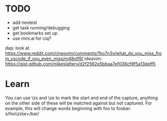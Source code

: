 # TODO
- add neotest
- get task running/debugging
- get bookmarks set up
- use mini.ai for ciq?

dap: look at https://www.reddit.com/r/neovim/comments/1ho7n3v/what_do_you_miss_from_vscode_if_you_even_miss/m48olf9/
ideavim: https://gist.github.com/mikeslattery/d2f2562e5bbaa7ef036cf9f5a13deff5

# Learn
You can use \zs and \ze to mark the start and end of the capture, anything on the other side of these will be matched against but not captured.
For example, this will change words beginning with foo to foobar:
s/foo\zs\w\+/bar/
